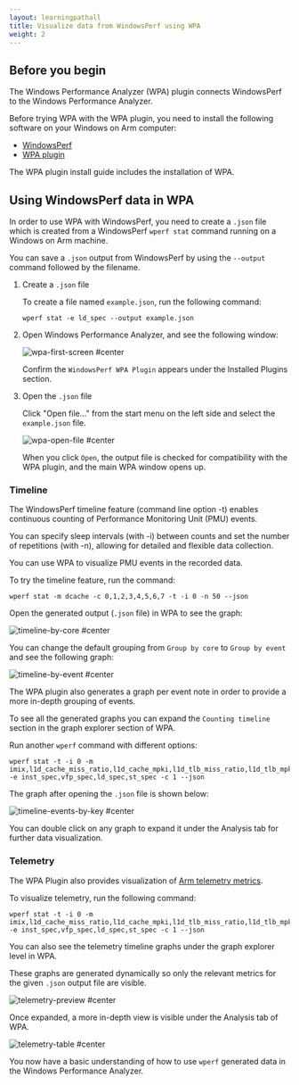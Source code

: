 ```yaml
---
layout: learningpathall
title: Visualize data from WindowsPerf using WPA
weight: 2
---
```


## Before you begin

The Windows Performance Analyzer (WPA) plugin connects WindowsPerf to the Windows Performance Analyzer. 

Before trying WPA with the WPA plugin, you need to install the following software on your Windows on Arm computer:

- [WindowsPerf](/install-guides/wperf/)
- [WPA plugin](/install-guides/windows-perf-wpa-plugin/)

The WPA plugin install guide includes the installation of WPA.

## Using WindowsPerf data in WPA 

In order to use WPA with WindowsPerf, you need to create a `.json` file which is created from a WindowsPerf `wperf stat` command running on a Windows on Arm machine.

You can save a `.json` output from WindowsPerf by using the `--output` command followed by the filename.

1. Create a `.json` file

    To create a file named `example.json`, run the following command:

    ```console
    wperf stat -e ld_spec --output example.json
    ```

2. Open Windows Performance Analyzer, and see the following window:

    ![wpa-first-screen #center](figures/wpa-first-screen.png)

    Confirm the `WindowsPerf WPA Plugin` appears under the Installed Plugins section. 

3. Open the `.json` file

    Click "Open file..." from the start menu on the left side and select the `example.json` file.

    ![wpa-open-file #center](figures/wpa-open-file.png)

    When you click `Open`, the output file is checked for compatibility with the WPA plugin, and the main WPA window opens up.

### Timeline

The WindowsPerf timeline feature (command line option -t) enables continuous counting of Performance Monitoring Unit (PMU) events.

You can specify sleep intervals (with -i) between counts and set the number of repetitions (with -n), allowing for detailed and flexible data collection.

You can use WPA to visualize PMU events in the recorded data. 

To try the timeline feature, run the command:

```command 
wperf stat -m dcache -c 0,1,2,3,4,5,6,7 -t -i 0 -n 50 --json
```

Open the generated output (`.json` file) in WPA to see the graph:

![timeline-by-core #center](figures/timeline-by-core.png)

You can change the default grouping from `Group by core` to `Group by event` and see the following graph:

![timeline-by-event #center](figures/timeline-by-event.png)

The WPA plugin also generates a graph per event note in order to provide a more in-depth grouping of events. 

To see all the generated graphs you can expand the `Counting timeline` section in the graph explorer section of WPA.

Run another `wperf` command with different options:

```console 
wperf stat -t -i 0 -m imix,l1d_cache_miss_ratio,l1d_cache_mpki,l1d_tlb_miss_ratio,l1d_tlb_mpki -e inst_spec,vfp_spec,ld_spec,st_spec -c 1 --json
```

The graph after opening the `.json` file is shown below:

![timeline-events-by-key #center](figures/timeline-events-by-key.png)

You can double click on any graph to expand it under the Analysis tab for further data visualization. 

### Telemetry

The WPA Plugin also provides visualization of [Arm telemetry metrics](https://developer.arm.com/documentation/109542/0100/About-Arm-CPU-Telemetry-Solution).

To visualize telemetry, run the following command:

```console 
wperf stat -t -i 0 -m imix,l1d_cache_miss_ratio,l1d_cache_mpki,l1d_tlb_miss_ratio,l1d_tlb_mpki -e inst_spec,vfp_spec,ld_spec,st_spec -c 1 --json
```

You can also see the telemetry timeline graphs under the graph explorer level in WPA. 

These graphs are generated dynamically so only the relevant metrics for the given `.json` output file are visible.

![telemetry-preview #center](figures/telemetry-preview.png)

Once expanded, a more in-depth view is visible under the Analysis tab of WPA.

![telemetry-table #center](figures/telemetry-table.png)

You now have a basic understanding of how to use `wperf` generated data in the Windows Performance Analyzer.